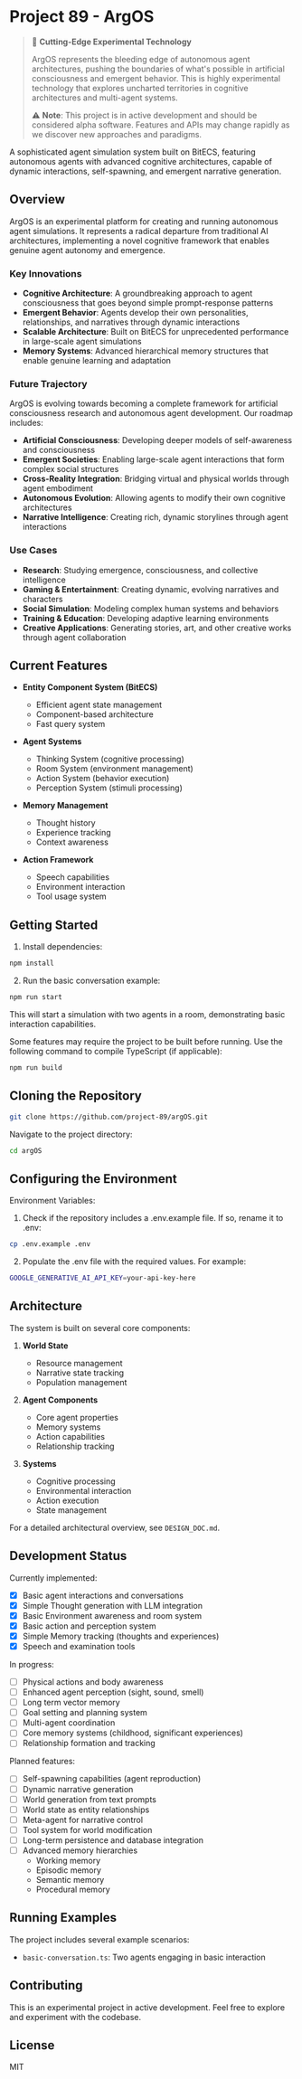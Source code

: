 # Project 89 - ArgOS

> 🚀 **Cutting-Edge Experimental Technology**
>
> ArgOS represents the bleeding edge of autonomous agent architectures, pushing the boundaries of what's possible in artificial consciousness and emergent behavior. This is highly experimental technology that explores uncharted territories in cognitive architectures and multi-agent systems.
>
> ⚠️ **Note**: This project is in active development and should be considered alpha software. Features and APIs may change rapidly as we discover new approaches and paradigms.

A sophisticated agent simulation system built on BitECS, featuring autonomous agents with advanced cognitive architectures, capable of dynamic interactions, self-spawning, and emergent narrative generation.

## Overview

ArgOS is an experimental platform for creating and running autonomous agent simulations. It represents a radical departure from traditional AI architectures, implementing a novel cognitive framework that enables genuine agent autonomy and emergence.

### Key Innovations

- **Cognitive Architecture**: A groundbreaking approach to agent consciousness that goes beyond simple prompt-response patterns
- **Emergent Behavior**: Agents develop their own personalities, relationships, and narratives through dynamic interactions
- **Scalable Architecture**: Built on BitECS for unprecedented performance in large-scale agent simulations
- **Memory Systems**: Advanced hierarchical memory structures that enable genuine learning and adaptation

### Future Trajectory

ArgOS is evolving towards becoming a complete framework for artificial consciousness research and autonomous agent development. Our roadmap includes:

- **Artificial Consciousness**: Developing deeper models of self-awareness and consciousness
- **Emergent Societies**: Enabling large-scale agent interactions that form complex social structures
- **Cross-Reality Integration**: Bridging virtual and physical worlds through agent embodiment
- **Autonomous Evolution**: Allowing agents to modify their own cognitive architectures
- **Narrative Intelligence**: Creating rich, dynamic storylines through agent interactions

### Use Cases

- **Research**: Studying emergence, consciousness, and collective intelligence
- **Gaming & Entertainment**: Creating dynamic, evolving narratives and characters
- **Social Simulation**: Modeling complex human systems and behaviors
- **Training & Education**: Developing adaptive learning environments
- **Creative Applications**: Generating stories, art, and other creative works through agent collaboration

## Current Features

- **Entity Component System (BitECS)**

  - Efficient agent state management
  - Component-based architecture
  - Fast query system

- **Agent Systems**

  - Thinking System (cognitive processing)
  - Room System (environment management)
  - Action System (behavior execution)
  - Perception System (stimuli processing)

- **Memory Management**

  - Thought history
  - Experience tracking
  - Context awareness

- **Action Framework**
  - Speech capabilities
  - Environment interaction
  - Tool usage system

## Getting Started

1. Install dependencies:

```bash
npm install
```

2. Run the basic conversation example:

```bash
npm run start
```

This will start a simulation with two agents in a room, demonstrating basic interaction capabilities.

Some features may require the project to be built before running. Use the following command to compile TypeScript (if applicable):

```bash
npm run build
```

## Cloning the Repository

```bash
git clone https://github.com/project-89/argOS.git
```

Navigate to the project directory:

```bash
cd argOS
```

## Configuring the Environment

Environment Variables:

1. Check if the repository includes a .env.example file. If so, rename it to .env:

```bash
cp .env.example .env
```

2. Populate the .env file with the required values. For example:

```bash
GOOGLE_GENERATIVE_AI_API_KEY=your-api-key-here
```

## Architecture

The system is built on several core components:

1. **World State**

   - Resource management
   - Narrative state tracking
   - Population management

2. **Agent Components**

   - Core agent properties
   - Memory systems
   - Action capabilities
   - Relationship tracking

3. **Systems**
   - Cognitive processing
   - Environmental interaction
   - Action execution
   - State management

For a detailed architectural overview, see `DESIGN_DOC.md`.

## Development Status

Currently implemented:

- [x] Basic agent interactions and conversations
- [x] Simple Thought generation with LLM integration
- [x] Basic Environment awareness and room system
- [x] Basic action and perception system
- [x] Simple Memory tracking (thoughts and experiences)
- [x] Speech and examination tools

In progress:

- [ ] Physical actions and body awareness
- [ ] Enhanced agent perception (sight, sound, smell)
- [ ] Long term vector memory
- [ ] Goal setting and planning system
- [ ] Multi-agent coordination
- [ ] Core memory systems (childhood, significant experiences)
- [ ] Relationship formation and tracking

Planned features:

- [ ] Self-spawning capabilities (agent reproduction)
- [ ] Dynamic narrative generation
- [ ] World generation from text prompts
- [ ] World state as entity relationships
- [ ] Meta-agent for narrative control
- [ ] Tool system for world modification
- [ ] Long-term persistence and database integration
- [ ] Advanced memory hierarchies
  - Working memory
  - Episodic memory
  - Semantic memory
  - Procedural memory

## Running Examples

The project includes several example scenarios:

- `basic-conversation.ts`: Two agents engaging in basic interaction

## Contributing

This is an experimental project in active development. Feel free to explore and experiment with the codebase.

## License

MIT
